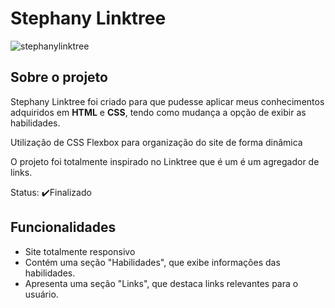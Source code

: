<h1>Stephany Linktree</h1>

![stephanylinktree](https://github.com/stephanybrazeir0/stephanybrazeir0-linktree.github.io/assets/126080431/8b03ca14-d665-48de-86af-4ac18b9a35fd)

<h2>Sobre o projeto</h2>
<p>Stephany Linktree foi criado para que pudesse aplicar meus conhecimentos adquiridos em <strong>HTML</strong> e <strong>CSS</strong>, tendo como mudança a opção de exibir as habilidades.</p>
<p>Utilização de CSS Flexbox para organização do site de forma dinâmica</p>
<p>O projeto foi totalmente inspirado no Linktree que é um é um agregador de links.</p>
<p>Status: ✔️Finalizado<p>
  
<h2>Funcionalidades</h2>
<ul>
<li>Site totalmente responsivo</li>
<li>Contém uma seção "Habilidades", que exibe informações das habilidades.</li>
<li>Apresenta uma seção "Links", que destaca links relevantes para o usuário.</li>
</ul>
